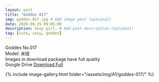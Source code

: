 ```yaml
---
layout: post
title: "Goddes 017"
img: goddes-017.jpg # Add image post (optional)
date: 2020-09-25 09:05:00
description: Sexy girl. # Add post description (optional)
tag: [cute, sexy, goddes]
---
```

Goddes No.017  
Model: 米娅                                           
Images in download package have full quality                    
Google Drive [Download Full](http://gestyy.com/eeJCS3)

{% include image-gallery.html folder="/assets/img/A1/goddes-017/" %}
